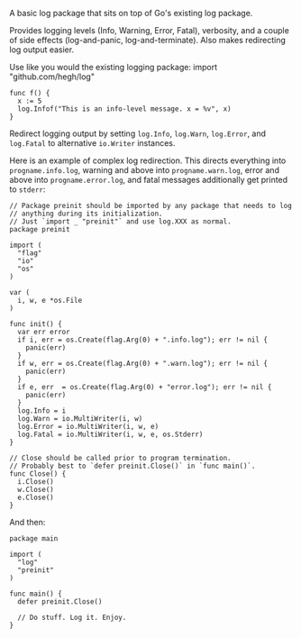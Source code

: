 A basic log package that sits on top of Go's existing log package.

Provides logging levels (Info, Warning, Error, Fatal), verbosity,  and a couple
of side effects (log-and-panic, log-and-terminate). Also makes redirecting log
output easier.

Use like you would the existing logging package:
    import "github.com/hegh/log"

    func f() {
      x := 5
      log.Infof("This is an info-level message. x = %v", x)
    }

Redirect logging output by setting `log.Info`, `log.Warn`, `log.Error`, and
`log.Fatal` to alternative `io.Writer` instances.

Here is an example of complex log redirection. This directs everything into
`progname.info.log`, warning and above into `progname.warn.log`, error and above
into `progname.error.log`, and fatal messages additionally get printed to
`stderr`:

    // Package preinit should be imported by any package that needs to log
    // anything during its initialization.
    // Just `import _ "preinit"` and use log.XXX as normal.
    package preinit

    import (
      "flag"
      "io"
      "os"
    )

    var (
      i, w, e *os.File
    )

    func init() {
      var err error
      if i, err = os.Create(flag.Arg(0) + ".info.log"); err != nil {
        panic(err)
      }
      if w, err = os.Create(flag.Arg(0) + ".warn.log"); err != nil {
        panic(err)
      }
      if e, err  = os.Create(flag.Arg(0) + "error.log"); err != nil {
        panic(err)
      }
      log.Info = i
      log.Warn = io.MultiWriter(i, w)
      log.Error = io.MultiWriter(i, w, e)
      log.Fatal = io.MultiWriter(i, w, e, os.Stderr)
    }

    // Close should be called prior to program termination.
    // Probably best to `defer preinit.Close()` in `func main()`.
    func Close() {
      i.Close()
      w.Close()
      e.Close()
    }

And then:

    package main

    import (
      "log"
      "preinit"
    )

    func main() {
      defer preinit.Close()

      // Do stuff. Log it. Enjoy.
    }
